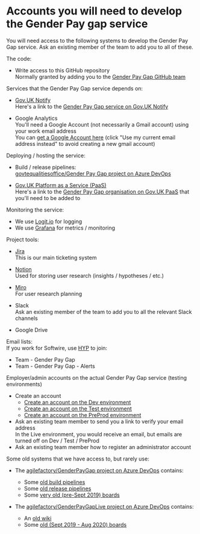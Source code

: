 # Accounts you will need to develop the Gender Pay gap service

You will need access to the following systems to develop the Gender Pay Gap service.
Ask an existing member of the team to add you to all of these.

The code:
* Write access to this GitHub repository  
  Normally granted by adding you to the
  [Gender Pay Gap GitHub team](https://github.com/orgs/cabinetoffice/teams/gender-pay-gap)

Services that the Gender Pay Gap service depends on:
* [Gov.UK Notify](https://www.notifications.service.gov.uk/)  
  Here's a link to the [Gender Pay Gap service on Gov.UK Notify](https://www.notifications.service.gov.uk/services/58538018-48c7-4dcc-b33e-58492646d371)

* Google Analytics  
  You'll need a Google Account (not necessarily a Gmail account) using your work email address  
  You can [get a Google Account here](https://accounts.google.com/signup/v2/webcreateaccount?flowName=GlifWebSignIn&flowEntry=SignUp)
  (click "Use my current email address instead" to avoid creating a new gmail account)

Deploying / hosting the service:
* Build / release pipelines:  
  [govtequalitiesoffice/Gender Pay Gap project on Azure DevOps](https://dev.azure.com/govtequalitiesoffice/Gender%20Pay%20Gap)

* [Gov.UK Platform as a Service (PaaS)](https://www.cloud.service.gov.uk/)  
  Here's a link to the [Gender Pay Gap organisation on Gov.UK PaaS](https://admin.london.cloud.service.gov.uk/organisations/fffdf70f-07ed-4d98-8e21-484bbf7747a6)
  that you'll need to be added to

Monitoring the service:
* We use [Logit.io](https://logit.io/) for logging
* We use [Grafana](https://gpg-grafana.london.cloudapps.digital/) for metrics / monitoring

Project tools:
* [Jira](https://technologyprogramme.atlassian.net/browse/GPG)  
  This is our main ticketing system

* [Notion](https://www.notion.so)  
  Used for storing user research (insights / hypotheses / etc.)

* [Miro](https://miro.com)  
  For user research planning

* Slack  
  Ask an existing member of the team to add you to all the relevant Slack channels

* Google Drive

Email lists:  
If you work for Softwire, use [HYP](https://hyp.softwire.com/) to join:
* Team - Gender Pay Gap
* Team - Gender Pay Gap - Alerts

Employer/admin accounts on the actual Gender Pay Gap service (testing environments)
* Create an account  
  * [Create an account on the Dev environment](https://gender-pay-gap-dev.london.cloudapps.digital/create-user-account)
  * [Create an account on the Test environment](https://gender-pay-gap-test.london.cloudapps.digital/create-user-account)
  * [Create an account on the PreProd environment](https://gender-pay-gap-preprod.london.cloudapps.digital/create-user-account)
* Ask an existing team member to send you a link to verify your email address  
  In the Live environment, you would receive an email, but emails are turned off on Dev / Test / PreProd
* Ask an existing team member how to register an administrator account

Some old systems that we have access to, but rarely use:
* The [agilefactory/GenderPayGap project on Azure DevOps](https://agilefactory.visualstudio.com/GenderPayGap) contains:
  * Some [old build pipelines](https://agilefactory.visualstudio.com/GenderPayGap/_build)
  * Some [old release pipelines](https://agilefactory.visualstudio.com/GenderPayGap/_release)
  * Some [very old (pre-Sept 2019) boards](https://agilefactory.visualstudio.com/GenderPayGap/_workitems/)
  
* The [agilefactory/GenderPayGapLive project on Azure DevOps](https://agilefactory.visualstudio.com/GenderPayGapLive) contains:
  * An [old wiki](https://agilefactory.visualstudio.com/GenderPayGapLive/_wiki/wikis/Wiki/)
  * Some [old (Sept 2019 - Aug 2020) boards](https://agilefactory.visualstudio.com/GenderPayGapLive/_workitems/)

